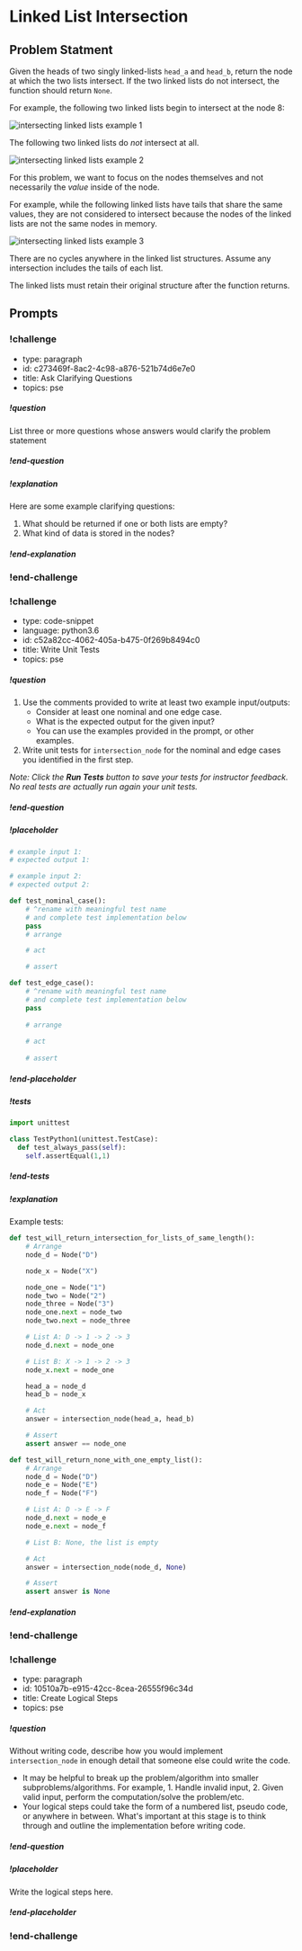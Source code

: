 # Linked List Intersection

## Problem Statment

Given the heads of two singly linked-lists `head_a` and `head_b`, return the node at which the two lists intersect. If the two linked lists do not intersect, the function should return `None`.

For example, the following two linked lists begin to intersect at the node 8:

![intersecting linked lists example 1](../images/intersection_linked_list_example_1.png)

The following two linked lists do _not_ intersect at all.

![intersecting linked lists example 2](../images/intersection_linked_list_example_2.png)

For this problem, we want to focus on the nodes themselves and not necessarily the *value* inside of the node.

For example, while the following linked lists have tails that share the same values, they are not considered to intersect because the nodes of the linked lists are not the same nodes in memory.

![intersecting linked lists example 3](../images/intersection_linked_list_example_3.png)

There are no cycles anywhere in the linked list structures. Assume any intersection includes the tails of each list.

The linked lists must retain their original structure after the function returns.

## Prompts

<!-- Question 1 -->
<!-- prettier-ignore-start -->
### !challenge
* type: paragraph
* id: c273469f-8ac2-4c98-a876-521b74d6e7e0
* title: Ask Clarifying Questions
* topics: pse
##### !question

List three or more questions whose answers would clarify the problem statement

##### !end-question

##### !explanation

Here are some example clarifying questions:

1. What should be returned if one or both lists are empty?
2. What kind of data is stored in the nodes?

##### !end-explanation

### !end-challenge
<!-- prettier-ignore-end -->

<!-- Question 2 -->
<!-- prettier-ignore-start -->

### !challenge
* type: code-snippet
* language: python3.6
* id: c52a82cc-4062-405a-b475-0f269b8494c0
* title: Write Unit Tests
* topics: pse
##### !question

1. Use the comments provided to write at least two example input/outputs:
    * Consider at least one nominal and one edge case.
    * What is the expected output for the given input?
    * You can use the examples provided in the prompt, or other examples.
2. Write unit tests for `intersection_node` for the nominal and edge cases you identified in the first step.

*Note: Click the **Run Tests** button to save your tests for instructor feedback. No real tests are actually run again your unit tests.*

##### !end-question
##### !placeholder

```py
# example input 1:
# expected output 1:

# example input 2:
# expected output 2:

def test_nominal_case():
    # ^rename with meaningful test name
    # and complete test implementation below
    pass
    # arrange

    # act

    # assert

def test_edge_case():
    # ^rename with meaningful test name
    # and complete test implementation below
    pass
    
    # arrange
    
    # act
    
    # assert
```
##### !end-placeholder

##### !tests

```py
import unittest

class TestPython1(unittest.TestCase):
  def test_always_pass(self):
    self.assertEqual(1,1)
```

##### !end-tests
##### !explanation 

Example tests:

```python
def test_will_return_intersection_for_lists_of_same_length():
    # Arrange
    node_d = Node("D")

    node_x = Node("X")

    node_one = Node("1")
    node_two = Node("2")
    node_three = Node("3")
    node_one.next = node_two
    node_two.next = node_three

    # List A: D -> 1 -> 2 -> 3
    node_d.next = node_one

    # List B: X -> 1 -> 2 -> 3
    node_x.next = node_one

    head_a = node_d
    head_b = node_x

    # Act
    answer = intersection_node(head_a, head_b)

    # Assert
    assert answer == node_one

def test_will_return_none_with_one_empty_list():
    # Arrange
    node_d = Node("D")
    node_e = Node("E")
    node_f = Node("F")

    # List A: D -> E -> F
    node_d.next = node_e
    node_e.next = node_f

    # List B: None, the list is empty

    # Act
    answer = intersection_node(node_d, None)

    # Assert
    assert answer is None
```

##### !end-explanation
### !end-challenge
<!-- prettier-ignore-end -->

<!-- Question 3 -->
<!-- prettier-ignore-start -->
### !challenge
* type: paragraph
* id: 10510a7b-e915-42cc-8cea-26555f96c34d
* title: Create Logical Steps
* topics: pse
##### !question

Without writing code, describe how you would implement `intersection_node` in enough detail that someone else could write the code. 
* It may be helpful to break up the problem/algorithm into smaller subproblems/algorithms. For example, 1. Handle invalid input, 2. Given valid input, perform the computation/solve the problem/etc.
* Your logical steps could take the form of a numbered list, pseudo code, or anywhere in between. What's important at this stage is to think through and outline the implementation before writing code.

##### !end-question

##### !placeholder

Write the logical steps here.

##### !end-placeholder

### !end-challenge
<!-- prettier-ignore-end -->
